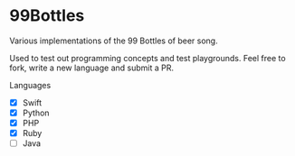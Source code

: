 # 99Bottles
Various implementations of the 99 Bottles of beer song.

Used to test out programming concepts and test playgrounds. Feel free to fork, write a new language and submit a PR.

Languages
- [x] Swift
- [x] Python
- [x] PHP
- [x] Ruby
- [ ] Java
